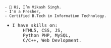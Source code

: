 
<!--- 👀 I’m interested in ...
- 🌱 I’m currently learning ...
- 💞️ I’m looking to collaborate on ...
- 📫 How to reach me ...
--->
```text
- 👋 Hi, I’m Vikash Singh.
- I'm a Fresher, 
- Certified B.Tech in Information Technology.

```
- <pre>I have skills on: 
      HTML5, CSS, JS, 
      Python PHP, MySQL, 
      C/C++, Web Devlopment.</pre>
<!---
VikashSingh01c/VikashSingh01c is a ✨ special ✨ repository because its `README.md` (this file) appears on your GitHub profile.
You can click the Preview link to take a look at your changes.
--->
